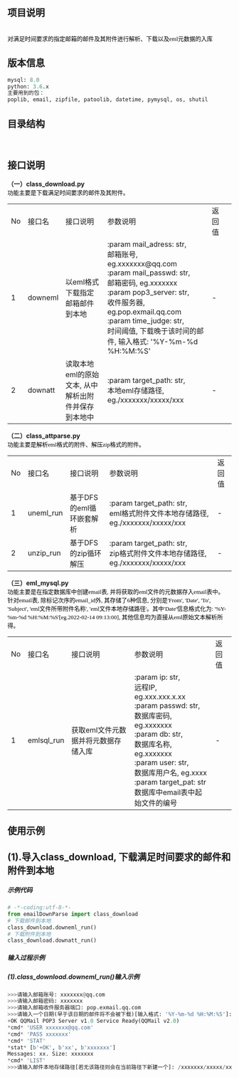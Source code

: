 ## 项目说明
<br/>
<font face = "黑体" color=black size=2>对满足时间要求的指定邮箱的邮件及其附件进行解析、下载以及eml元数据的入库</font>
<br/>

## 版本信息
```python
mysql: 8.0
python: 3.6.x
主要用到的包：
poplib, email, zipfile, patoolib, datetime, pymysql, os, shutil
```
## 目录结构
<br/>


## 接口说明
**（一）class_download.py**
<br/>
<font face = "黑体" color=black size=2>功能主要是下载满足时间要求的邮件及其附件。</font>

<table>
  <tr>
    <td>No</td>
    <td>接口名</td>
    <td>接口说明</td>
    <td>参数说明</td>
    <td>返回值</td>
  </tr>
  <tr>
    <td rowspan="1">1</td>
    <td>downeml</td>
    <td>以eml格式下载指定邮箱邮件到本地</td>
    <td>
      :param mail_adress: str, <br/> 邮箱账号, eg.xxxxxxx@qq.com<br/>
      :param mail_passwd: str, <br/> 邮箱密码, eg.xxxxxxx<br/>
      :param pop3_server: str, <br/> 收件服务器, eg.pop.exmail.qq.com<br/>
      :param time_judge: str, <br/> 时间阈值, 下载晚于该时间的邮件, 输入格式: '%Y-%m-%d %H:%M:%S'<br/>
    </td>
    <td>
      -
    </td>
  </tr>
  <tr>
    <td rowspan="1">2</td>
    <td>downatt</td>
    <td>读取本地eml的原始文本, 从中解析出附件并保存到本地中</td>
    <td>:param target_path: str,<br/> 本地eml存储路径, eg./xxxxxxx/xxxxx/xxx
    <td>
      -
    <td/>
  <tr/>
</table>

**（二）class_attparse.py**
<br/>
<font face = "黑体" color=black size=2>功能主要是解析eml格式的附件、解压zip格式的附件。</font>

<table>
  <tr>
    <td>No</td>
    <td>接口名</td>
    <td>接口说明</td>
    <td>参数说明</td>
    <td>返回值</td>
  </tr>
  <tr>
    <td rowspan="1">1</td>
    <td>uneml_run</td>
    <td>基于DFS的eml循环嵌套解析</td>
    <td>
      :param target_path: str, <br/> eml格式附件文件本地存储路径, eg./xxxxxxx/xxxxx/xxx</td>
    <td>
      -
    </td>
  </tr>
  <tr>
    <td rowspan="1">2</td>
    <td>unzip_run</td>
    <td>基于DFS的zip循环解压</td>
    <td>
      :param target_path: str, <br/> zip格式附件文件本地存储路径, eg./xxxxxxx/xxxxx/xxx</td>
    <td>
      -
    </td>
  </tr>
</table>
    
**（三）eml_mysql.py**
<br/>
<font face = "黑体" color=black size=2>功能主要是在指定数据库中创建email表, 并将获取的eml文件的元数据存入email表中。</font>
<br/>
<font face = "黑体" color=black size=2>针对email表, 除标记次序的email_id外, 其存储了6种信息, 分别是'From', 'Date', 'To', 'Subject', 'eml文件所带附件名称', 'eml文件本地存储路径'。其中'Date'信息格式化为: '%Y-%m-%d %H:%M:%S'[eg.2022-02-14 09:13:00], 其他信息均为直接从eml原始文本解析所得。</font>
<table>
  <tr>
    <td>No</td>
    <td>接口名</td>
    <td>接口说明</td>
    <td>参数说明</td>
    <td>返回值</td>
  </tr>
  <tr>
    <td rowspan="1">1</td>
    <td>emlsql_run</td>
    <td>获取eml文件元数据并将元数据存储入库</td>
    <td>
      :param ip: str, <br/> 远程IP, eg.xxx.xxx.x.xx<br/>
      :param passwd: str, <br/> 数据库密码, eg.xxxxxxx<br/>
      :param db: str, <br/> 数据库名称, eg.xxxxxxx<br/>
      :param user: str, <br/> 数据库用户名, eg.xxxx<br/>
      :param target_pat: str <br/> 数据库中email表中起始文件的编号<br/>
    </td>
    <td>
      -
    </td>
  </tr>
</table>

## 使用示例
## (1).导入class_download, 下载满足时间要求的邮件和附件到本地
##### 示例代码
```python
# -*-coding:utf-8-*-
from emailDownParse import class_download
# 下载邮件到本地
class_download.downeml_run()
# 下载附件到本地
class_download.downatt_run()

```
##### 输入过程示例
##### (1).class_download.downeml_run()输入示例
```python
>>>请输入邮箱账号: xxxxxxx@qq.com
>>>请输入邮箱密码: xxxxxxx
>>>请输入邮箱收件服务器端口: pop.exmail.qq.com
>>>请输入一个日期(早于该日期的邮件将不会被下载)[输入格式: '%Y-%m-%d %H:%M:%S']: 2022-02-14 09:13:00
+OK QQMail POP3 Server v1.0 Service Ready(QQMail v2.0)
*cmd* 'USER xxxxxxx@qq.com'
*cmd* 'PASS xxxxxxx'
*cmd* 'STAT'
*stat* [b'+OK', b'xx', b'xxxxxxx']
Messages: xx. Size: xxxxxxx
*cmd* 'LIST'
>>>请输入邮件本地存储路径[若无该路径则会在当前路径下新建一个]: /xxxxxxx/xxxxx/xxx
```

    
    
    
    
    
